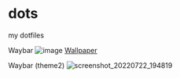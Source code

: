 # dots
my dotfiles

Waybar
![image](https://user-images.githubusercontent.com/92317276/201623621-97c9b104-01e2-40ed-9ffe-f8c33a109ca2.png)
[Wallpaper](https://i.ibb.co/4tGyZv6/backiee-39695-landscape.jpg)

Waybar (theme2)
![screenshot_20220722_194819](https://user-images.githubusercontent.com/92317276/185178605-72d9dc84-f94d-4e33-8b26-355cda8ad3b0.png)
